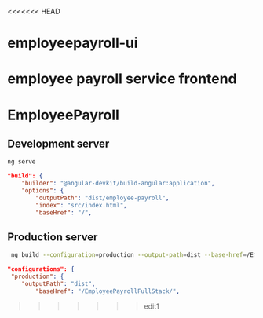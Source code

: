 <<<<<<< HEAD
# employeepayroll-ui
employee payroll service frontend
=======
# EmployeePayroll

## Development server

```bash
ng serve
```

```json
"build": {
    "builder": "@angular-devkit/build-angular:application",
    "options": {
        "outputPath": "dist/employee-payroll",
        "index": "src/index.html",
        "baseHref": "/",
```


## Production server

```bash
 ng build --configuration=production --output-path=dist --base-href=/EmployeePayrollFullStack/
```

```json
"configurations": {
 "production": {
    "outputPath": "dist",
        "baseHref": "/EmployeePayrollFullStack/",
```
>>>>>>> edit1
